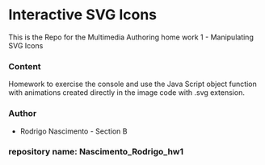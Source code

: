 # Interactive SVG Icons
This is the Repo for the Multimedia Authoring home work 1  - Manipulating SVG Icons


### Content
Homework to exercise the console and use the Java Script object function with animations created directly in the image code with .svg extension.

### Author
* Rodrigo Nascimento - Section B

### repository name: Nascimento_Rodrigo_hw1

